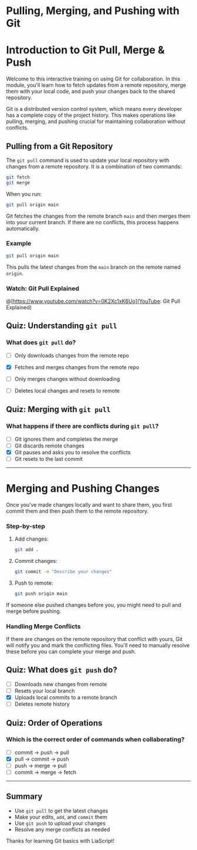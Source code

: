 # Pulling, Merging, and Pushing with Git

<!--
  author: Your Name
  version: 1.0
  comment: Introduction to git pull, merge and push operations
-->

# Introduction to Git Pull, Merge & Push

Welcome to this interactive training on using Git for collaboration. In this module, you'll learn how to fetch updates from a remote repository, merge them with your local code, and push your changes back to the shared repository.

Git is a distributed version control system, which means every developer has a complete copy of the project history. This makes operations like pulling, merging, and pushing crucial for maintaining collaboration without conflicts.

## Pulling from a Git Repository

The `git pull` command is used to update your local repository with changes from a remote repository. It is a combination of two commands:

```bash
git fetch
git merge
```

When you run:

```bash
git pull origin main
```

Git fetches the changes from the remote branch `main` and then merges them into your current branch. If there are no conflicts, this process happens automatically.

### Example

```bash
git pull origin main
```

This pulls the latest changes from the `main` branch on the remote named `origin`.

### Watch: Git Pull Explained

@[https://www.youtube.com/watch?v=0K2Xc1xK6Uo](YouTube: Git Pull Explained)

## Quiz: Understanding `git pull`

### What does `git pull` do?

- [ ] Only downloads changes from the remote repo
- [x] Fetches and merges changes from the remote repo
- [ ] Only merges changes without downloading
- [ ] Deletes local changes and resets to remote


## Quiz: Merging with `git pull`

### What happens if there are conflicts during `git pull`?

- [ ] Git ignores them and completes the merge
- [ ] Git discards remote changes
- [x] Git pauses and asks you to resolve the conflicts
- [ ] Git resets to the last commit

---

# Merging and Pushing Changes

Once you’ve made changes locally and want to share them, you first commit them and then push them to the remote repository.

### Step-by-step

1. Add changes:
   ```bash
   git add .
   ```

2. Commit changes:
   ```bash
   git commit -m "Describe your changes"
   ```

3. Push to remote:
   ```bash
   git push origin main
   ```

If someone else pushed changes before you, you might need to pull and merge before pushing.

### Handling Merge Conflicts

If there are changes on the remote repository that conflict with yours, Git will notify you and mark the conflicting files. You'll need to manually resolve these before you can complete your merge and push.

## Quiz: What does `git push` do?

- [ ] Downloads new changes from remote
- [ ] Resets your local branch
- [x] Uploads local commits to a remote branch
- [ ] Deletes remote history

## Quiz: Order of Operations

### Which is the correct order of commands when collaborating?

- [ ] commit → push → pull
- [x] pull → commit → push
- [ ] push → merge → pull
- [ ] commit → merge → fetch

---

## Summary

- Use `git pull` to get the latest changes
- Make your edits, `add`, and `commit` them
- Use `git push` to upload your changes
- Resolve any merge conflicts as needed

Thanks for learning Git basics with LiaScript!
